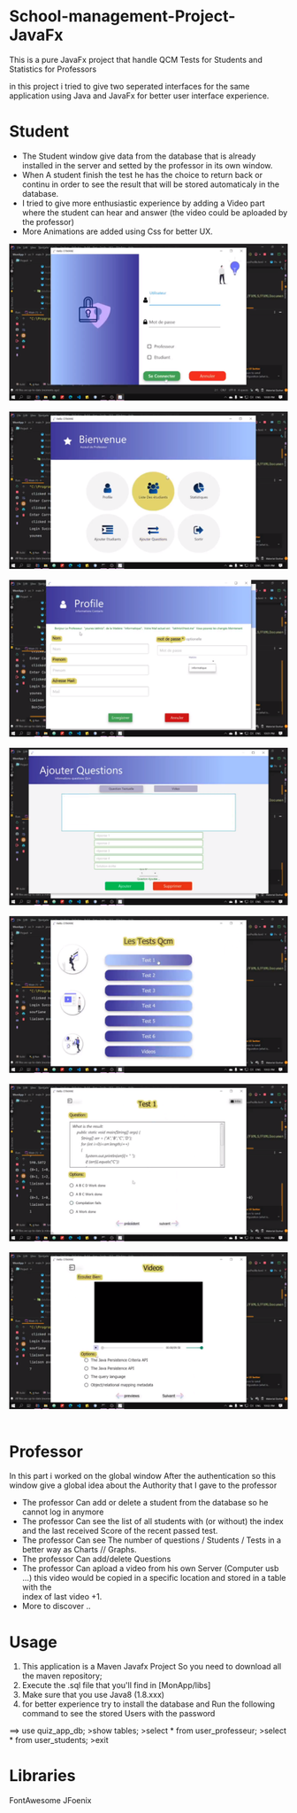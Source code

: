 # School-management-Project-JavaFx

This is a pure JavaFx project that handle QCM Tests for Students and Statistics for Professors


in this project i tried to give two seperated interfaces for the same application using Java and JavaFx for better user interface experience.

  # Student
  
  * The Student window give data from the database that is already installed in the server and setted  by the professor in its own window.
  * When A student finish the test he has the choice to return back or continu in order to see the result that will be stored automaticaly in the database.
  * I tried to give  more enthusiastic experience by adding a Video part where the student can hear and answer (the video could be aploaded by the professor)
  * More Animations are added  using Css for better UX.
  
  ![GitHub Logo](/images/1.png) <br></br>
    ![GitHub Logo](/images/2.png)  <br></br>
      ![GitHub Logo](/images/3.png)  <br></br>
        ![GitHub Logo](/images/4.png)  <br></br>
          ![GitHub Logo](/images/5.png)  <br></br>
           ![GitHub Logo](/images/6.png)  <br></br>
            ![GitHub Logo](/images/7.png)  <br></br>
  
  # Professor
  
  In this part i worked on the global window After the authentication so this window give a global idea about the Authority that I gave to the professor
  
  * The professor Can add or delete a student from the database so he cannot log in anymore
  * The professor Can see the list of all students with (or without) the index and the last received Score of the recent passed test.
  * The professor Can see The number of questions / Students / Tests in a better way as Charts // Graphs.
  * The professor Can add/delete Questions 
  * The professor Can apload a video from his own Server (Computer usb ...) this video would be  copied in a specific location and stored in a table with the     
    index of last video +1.
  * More to discover ..
  
  
  # Usage 
  
  1. This application is a Maven Javafx Project So you need to download all the maven repository;
  2. Execute the .sql file that you'll find in  [MonApp/libs]
  3. Make sure that you use Java8 (1.8.xxx)
  4. for better experience try to install the database and Run the following command to see the stored Users with the password  
   
   ==> use quiz_app_db;
      >show tables;
      >select * from user_professeur;
      >select * from user_students;
      >exit   
   
   # Libraries
   
  FontAwesome
  JFoenix
  
  

